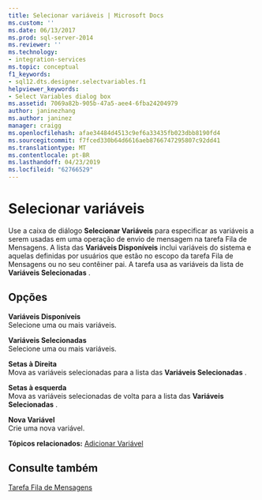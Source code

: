 ```yaml
---
title: Selecionar variáveis | Microsoft Docs
ms.custom: ''
ms.date: 06/13/2017
ms.prod: sql-server-2014
ms.reviewer: ''
ms.technology:
- integration-services
ms.topic: conceptual
f1_keywords:
- sql12.dts.designer.selectvariables.f1
helpviewer_keywords:
- Select Variables dialog box
ms.assetid: 7069a82b-905b-47a5-aee4-6fba24204979
author: janinezhang
ms.author: janinez
manager: craigg
ms.openlocfilehash: afae34484d4513c9ef6a33435fb023dbb8190fd4
ms.sourcegitcommit: f7fced330b64d6616aeb8766747295807c92dd41
ms.translationtype: MT
ms.contentlocale: pt-BR
ms.lasthandoff: 04/23/2019
ms.locfileid: "62766529"
---
```

# <a name="select-variables"></a>Selecionar variáveis
  Use a caixa de diálogo **Selecionar Variáveis** para especificar as variáveis a serem usadas em uma operação de envio de mensagem na tarefa Fila de Mensagens. A lista das **Variáveis Disponíveis** inclui variáveis do sistema e aquelas definidas por usuários que estão no escopo da tarefa Fila de Mensagens ou no seu contêiner pai. A tarefa usa as variáveis da lista de **Variáveis Selecionadas** .  
  
## <a name="options"></a>Opções  
 **Variáveis Disponíveis**  
 Selecione uma ou mais variáveis.  
  
 **Variáveis Selecionadas**  
 Selecione uma ou mais variáveis.  
  
 **Setas à Direita**  
 Mova as variáveis selecionadas para a lista das **Variáveis Selecionadas** .  
  
 **Setas à esquerda**  
 Mova as variáveis selecionadas de volta para a lista das **Variáveis Selecionadas** .  
  
 **Nova Variável**  
 Crie uma nova variável.  
  
 **Tópicos relacionados:** [Adicionar Variável](../../2014/integration-services/add-variable.md)  
  
## <a name="see-also"></a>Consulte também  
 [Tarefa Fila de Mensagens](control-flow/message-queue-task.md)  
  
  
